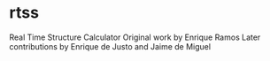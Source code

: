 # rtss
Real Time Structure Calculator 
Original work by Enrique Ramos
Later contributions by Enrique de Justo and Jaime de Miguel

